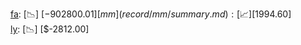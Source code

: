 [fa](record/fa/summary.md): [📉] [$-902800.01]  
[mm](record/mm/summary.md): [📈] [$1994.60]  
[ly](record/ly/summary.md): [📉] [$-2812.00]  
